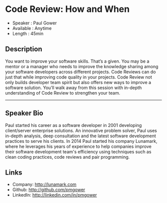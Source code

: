 Code Review: How and When
========================

* Speaker   : Paul Gower
* Available : Anytime 
* Length    : 45min

Description
-----------

You want to improve your software skills. That’s a given. You may be a mentor or a manager who needs to improve the knowledge sharing among your software developers across different projects. Code Reviews can do just that while improving code quality in your projects. Code Review not only builds developer team spirit but also offers new ways to improve a software solution. You’ll walk away from this session with in-depth understanding of Code Review to strengthen your team.


---------------

Speaker Bio
-----------

Paul started his career as a software developer in 2001 developing client/server enterprise solutions.  An innovative problem solver, Paul uses in-depth analysis, deep consultation and the latest software development practices to serve his clients.  In 2014 Paul started his company Lunamark, where he leverages his years of experience to help companies improve their software development team's efficiency using techniques such as clean coding practices, code reviews and pair programming.

Links
-----

* Company: http://lunamark.com
* Github: http://github.com/pmgower
* LinkedIn: http://linkedin.com/in/pmgower